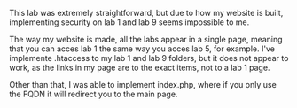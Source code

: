 This lab was extremely straightforward, but due to how my website is built, implementing security on lab 1 and lab 9 seems impossible to me. 

The way my website is made, all the labs appear in a single page, meaning that you can acces lab 1 the same way you acces lab 5, for example.
I've implemente .htaccess to my lab 1 and lab 9 folders, but it does not appear to work, as the links in my page are to the exact items, not to a lab 1 page. 

Other than that, I was able to implement index.php, where if you only use the FQDN it will redirect you to the main page.

